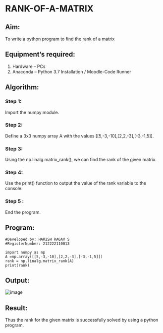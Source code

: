 # RANK-OF-A-MATRIX
## Aim:
To write a python program to find the rank of a matrix
## Equipment’s required:
1. 	Hardware – PCs
2. 	Anaconda – Python 3.7 Installation / Moodle-Code Runner
## Algorithm:
### Step 1:
Import the numpy module.
### Step 2: 
Define a 3x3 numpy array A with the values [[5,-3,-10],[2,2,-3],[-3,-1,5]].
### Step 3:
Using the np.linalg.matrix_rank(), we can find the rank of the given matrix.
### Step 4:
Use the print() function to output the value of the rank variable to the console.
### Step 5 :
End the program.
## Program:
```Program to find the rank of a matrix.
#Developed by: HARISH RAGAV S
#RegisterNumber: 212222110013

import numpy as np
A =np.array([[5,-3,-10],[2,2,-3],[-3,-1,5]])
rank = np.linalg.matrix_rank(A)
print(rank)
```
## Output:
![image](https://user-images.githubusercontent.com/119345345/226119375-5860067f-c044-4a57-bd1d-7ff7adb1e1fd.png)

## Result:
Thus the rank for the given matrix is successfully solved by  using a python program.

